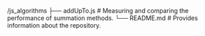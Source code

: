 /js_algorithms
├── addUpTo.js # Measuring and comparing the performance of summation methods.
└── README.md # Provides information about the repository.
